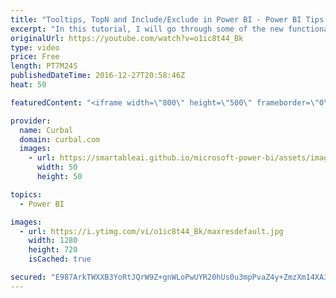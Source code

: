 ```yaml
---
title: "Tooltips, TopN and Include/Exclude in Power BI - Power BI Tips & Tricks #26"
excerpt: "In this tutorial, I will go through some of the new functionality you might have missed:  1. Tooltips: How to show measures as tooltips 2. TopN: Create topN without creating a measure 4. Include/ Exclude: How to easily Include or exclude data in Power BI.   Looking for a download file? Go to our Download"
originalUrl: https://youtube.com/watch?v=o1ic8t44_Bk
type: video
price: Free
length: PT7M24S
publishedDateTime: 2016-12-27T20:58:46Z
heat: 50

featuredContent: "<iframe width=\"800\" height=\"500\" frameborder=\"0\" src=\"https://www.youtube.com/embed/o1ic8t44_Bk\" allow=\"accelerometer; autoplay; encrypted-media; gyroscope; picture-in-picture\" allowfullscreen></iframe>"

provider:
  name: Curbal
  domain: curbal.com
  images:
    - url: https://smartableai.github.io/microsoft-power-bi/assets/images/organizations/curbal.com-50x50.jpg
      width: 50
      height: 50

topics:
  - Power BI

images:
  - url: https://i.ytimg.com/vi/o1ic8t44_Bk/maxresdefault.jpg
    width: 1280
    height: 720
    isCached: true

secured: "E987ArkTWXXB3YoRtJQrW9Z+gnWLoPwUYR20hUs0u3mpPvaZ4y+ZmzXm14XA3pLPQEsodcGqrOqQtE7s8JIIy5U5Ju2N3i/U/dsrfMdLLogsI8cr1mAwZ77D+Ah2TQ+vHCi/StIJu9d3835sZBuJ/AIufnnFKgrk4QF7L0/q0OzrSllPrYqjquNNLQMKBh39602yHqCHtQoUiurINr8l2sJ5yfa3nM6oGDOpCtY/9M+nL9rW97/u4GBM3iY52yPt0nkuQwIKdW/oCmld51RYgQmcQ/WChPBrxeuVkwzNSzSAv7L7SIvVDAHohE609sdH9SEIcKZPIS8KOHwuiGpkb8A5RKUDhqJKqkP+PbQuvWyp4x31+R2uZO0Faca2f1/U8ME8wuuPRkOxX5Ra0p49/g==;ueAMO8pLln/FVizZrAzx/Q=="
---
```


